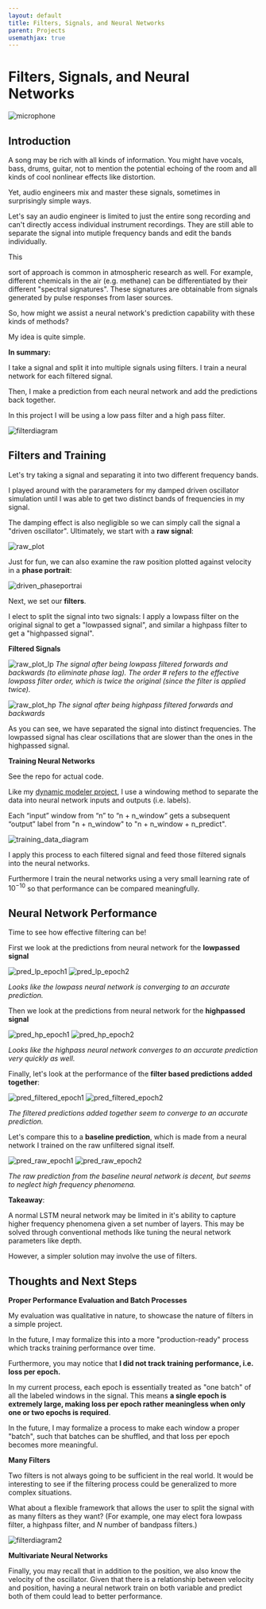 ```yaml
---
layout: default
title: Filters, Signals, and Neural Networks
parent: Projects
usemathjax: true
---
```


# Filters, Signals, and Neural Networks
![microphone](microphone.jpg)

## Introduction

A song may be rich with all kinds of information. You might have vocals, bass, drums, guitar, not to mention the potential echoing of the room and all kinds of cool nonlinear effects like distortion.

Yet, audio engineers mix and master these signals, sometimes in surprisingly simple ways.

Let's say an audio engineer is limited to just the entire song recording and can't directly access individual instrument recordings. They are still able to separate the signal into mutiple frequency bands and edit the bands individually.

This 

sort of approach is common in atmospheric research as well. For example, different chemicals in the air (e.g. methane) can be differentiated by their different "spectral signatures". These signatures are obtainable from signals generated by pulse responses from laser sources.

So, how might we assist a neural network's prediction capability with these kinds of methods?

My idea is quite simple.

**In summary:**

I take a signal and split it into multiple signals using filters. I train a neural network for each filtered signal.

Then, I make a prediction from each neural network and add the predictions back together.

In this project I will be using a low pass filter and a high pass filter.

![filterdiagram](filterdiagram.png)

## Filters and Training

Let's try taking a signal and separating it into two different frequency bands.

I played around with the pararameters for my damped driven oscillator simulation until I was able to get two distinct bands of frequencies in my signal.

The damping effect is also negligible so we can simply call the signal a "driven oscillator". Ultimately, we start with a **raw signal**:

![raw_plot](raw_plot.png)

Just for fun, we can also examine the raw position plotted against velocity in a **phase portrait**:

![driven_phaseportrai](driven_phaseportrait.png)

Next, we set our **filters**.

I elect to split the signal into two signals: I apply a lowpass filter on the original signal to get a "lowpassed signal", and similar a highpass filter to get a "highpassed signal".


**Filtered Signals**

![raw_plot_lp](raw_plot_lp.png)
*The signal after being lowpass filtered forwards and backwards (to eliminate phase lag). The order # refers to the effective lowpass filter order, which is twice the original (since the filter is applied twice).*

![raw_plot_hp](raw_plot_hp.png)
*The signal after being highpass filtered forwards and backwards*

As you can see, we have separated the signal into distinct frequencies. The lowpassed signal has clear oscillations that are slower than the ones in the highpassed signal.

**Training Neural Networks**

See the repo for actual code.

Like my [dynamic modeler project](https://gaoadam.github.io/docs/projects/dynamic_modeler/dynamic_modeler.html), I use a windowing method to separate the data into neural network inputs and outputs (i.e. labels).

Each “input” window from “n” to “n + n_window” gets a subsequent “output” label from "n + n_window" to "n + n_window + n_predict".

![training_data_diagram](training_data_diagram.png)

I apply this process to each filtered signal and feed those filtered signals into the neural networks.

Furthermore I train the neural networks using a very small learning rate of $10^{-10}$ so that performance can be compared meaningfully.

## Neural Network Performance

Time to see how effective filtering can be!

First we look at the predictions from neural network for the  **lowpassed signal**

![pred_lp_epoch1](pred_lp_epoch1.png)
![pred_lp_epoch2](pred_lp_epoch2.png)

*Looks like the lowpass neural network is converging to an accurate prediction.*

Then we look at the predictions from neural network for the  **highpassed signal**

![pred_hp_epoch1](pred_hp_epoch1.png)
![pred_hp_epoch2](pred_hp_epoch2.png)

*Looks like the highpass neural network converges to an accurate prediction very quickly as well.*

Finally, let's look at the performance of the **filter based predictions added together**:

![pred_filtered_epoch1](pred_filtered_epoch1.png)
![pred_filtered_epoch2](pred_filtered_epoch2.png)

*The filtered predictions added together seem to converge to an accurate prediction.*

Let's compare this to a **baseline prediction**, which is made from a neural network I trained on the raw unfiltered signal itself.

![pred_raw_epoch1](pred_raw_epoch1.png)
![pred_raw_epoch2](pred_raw_epoch2.png)


*The raw prediction from the baseline neural network is decent, but seems to neglect high frequency phenomena.*

**Takeaway**:

A normal LSTM neural network may be limited in it's ability to capture higher frequency phenomena given a set number of layers. This may be solved through conventional methods like tuning the neural network parameters like depth.

However, a simpler solution may involve the use of filters.

## Thoughts and Next Steps

**Proper Performance Evaluation and Batch Processes**

My evaluation was qualitative in nature, to showcase the nature of filters in a simple project.

In the future, I may formalize this into a more "production-ready" process which tracks training performance over time.

Furthermore, you may notice that **I did not track training performance, i.e. loss per epoch.**

In my current process, each epoch is essentially treated as "one batch" of all the labeled windows in the signal. This means **a single epoch is extremely large, making loss per epoch rather meaningless when only one or two epochs is required**.

In the future, I may formalize a process to make each window a proper "batch", such that batches can be shuffled, and that loss per epoch becomes more meaningful.

**Many Filters**

Two filters is not always going to be sufficient in the real world. It would be interesting to see if the filtering process could be generalized to more complex situations.

What about a flexible framework that allows the user to split the signal with as many filters as they want? (For example, one may elect fora lowpass filter, a highpass filter, and $N$ number of bandpass filters.)

![filterdiagram2](filterdiagram2.png)

**Multivariate Neural Networks**

Finally, you may recall that in addition to the position, we also know the velocity of the oscillator. Given that there is a relationship between velocity and position, having a neural network train on both variable and predict both of them could lead to better performance.